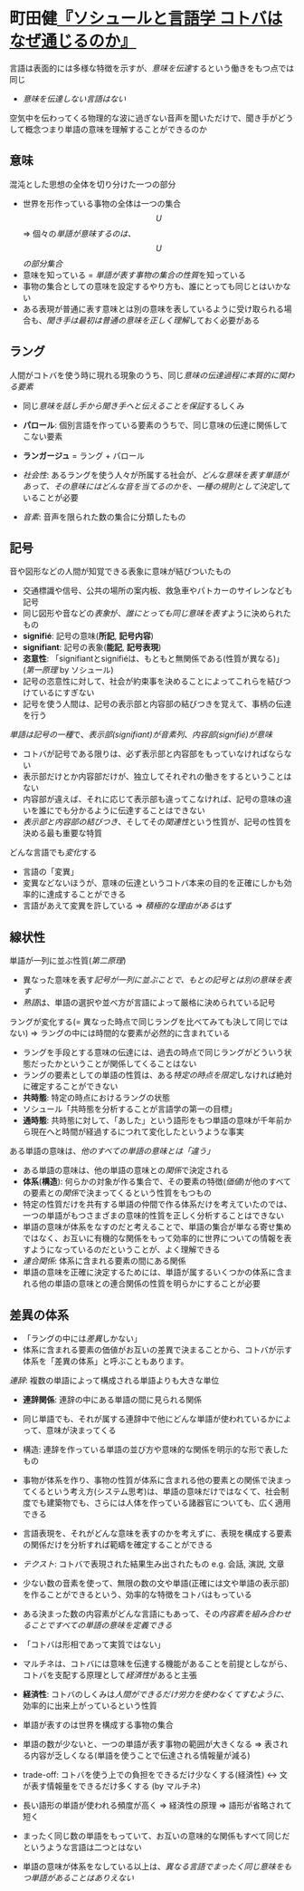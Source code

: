 # 町田健[『ソシュールと言語学 コトバはなぜ通じるのか』](urn:isbn:4061497634)

言語は表面的には多様な特徴を示すが、*意味を伝達*するという働きをもつ点では同じ

- *意味を伝達しない言語はない*

空気中を伝わってくる物理的な波に過ぎない音声を聞いただけで、聞き手がどうして概念つまり単語の意味を理解することができるのか

## **意味**

混沌とした思想の全体を切り分けた一つの部分

- 世界を形作っている事物の全体は一つの集合$$U$$ ⇒ 個々の*単語が意味するのは、$$U$$の部分集合*
- 意味を知っている = *単語が表す事物の集合の性質*を知っている
- 事物の集合としての意味を設定するやり方も、誰にとっても同じとはいかない
- ある表現が普通に表す意味とは別の意味を表しているように受け取られる場合も、*聞き手は最初は普通の意味を正しく理解*しておく必要がある

## **ラング**

人間がコトバを使う時に現れる現象のうち、同じ*意味の伝達過程に本質的に関わる要素*

- 同じ*意味を話し手から聞き手へと伝えることを保証*するしくみ
- **パロール**: 個別言語を作っている要素のうちで、同じ意味の伝達に関係してこない要素
- **ランガージュ** = ラング + パロール
- *社会性*: あるラングを使う人々が所属する社会が、*どんな意味を表す単語があって、その意味にはどんな音を当てるのかを、一種の規則として決定*していることが必要

- *音素*: 音声を限られた数の集合に分類したもの

## **記号**

音や図形などの人間が知覚できる表象に意味が結びついたもの

- 交通標識や信号、公共の場所の案内板、救急車やパトカーのサイレンなども記号
- 同じ図形や音などの*表象*が、*誰にとっても同じ意味を表す*ように決められたもの
- **signifié**: 記号の意味(**所記**, **記号内容**)
- **signifiant**: 記号の表象(**能記**, **記号表現**)
- **恣意性**: 「signifiantとsignifiéは、もともと無関係である(性質が異なる)」(*第一原理* by ソシュール)
- 記号の恣意性に対して、社会が約束事を決めることによってこれらを結びつけているにすぎない
- 記号を使う人間は、記号の表示部と内容部の結びつきを覚えて、事柄の伝達を行う

*単語は記号の一種*で、*表示部(signifiant)が音素列*、*内容部(signifié)が意味*

- コトバが記号である限りは、必ず表示部と内容部をもっていなければならない
- 表示部だけとか内容部だけが、独立してそれぞれの働きをするということはない
- 内容部が違えば、それに応じて表示部も違ってこなければ、記号の意味の違いを誰にでも分かるように伝達することはできない
- *表示部と内容部の結びつき*、そしてその*関連性*という性質が、記号の性質を決める最も重要な特質

どんな言語でも*変化*する

- 言語の「変異」
- 変異などないほうが、意味の伝達というコトバ本来の目的を正確にしかも効率的に達成することができる
- 言語があえて変異を許している ⇒ *積極的な理由がある*はず

## **線状性**

単語が一列に並ぶ性質(*第二原理*)

- 異なった意味を表す*記号が一列に並ぶことで、もとの記号とは別の意味を表す*
- *熟語*は、単語の選択や並べ方が言語によって厳格に決められている記号

ラングが変化する(= 異なった時点で同じラングを比べてみても決して同じではない) ⇒ ラングの中には時間的な要素が必然的に含まれている

- ラングを手段とする意味の伝達には、過去の時点で同じラングがどういう状態だったかということが関係してくることはない
- ラングの要素としての単語の性質は、ある*特定の時点を限定*しなければ絶対に確定することができない
- **共時態**: 特定の時点におけるラングの状態
- ソシュール「共時態を分析することが言語学の第一の目標」
- **通時態**: 共時態に対して、「あした」という語形をもつ単語の意味が千年前から現在へと時間が経過するにつれて変化したというような事実

ある単語の意味は、*他のすべての単語の意味とは「違う」*

- ある単語の意味は、他の単語の意味との*関係*で決定される
- **体系**(**構造**): 何らかの対象が作る集合で、その要素の特徴(*価値*)が他のすべての要素との*関係*で決まってくるという性質をもつもの
- 特定の性質だけを共有する単語の仲間で作る体系だけを考えていたのでは、一つの単語がもつさまざまの意味的性質を正しく分析することはできない
- 単語の意味が体系をなすのだと考えることで、単語の集合が単なる寄せ集めではなく、お互いに有機的な関係をもって効率的に世界についての情報を表すようになっているのだということが、よく理解できる
- *連合関係*: 体系に含まれる要素の間にある関係
- 単語の意味を正確に決定するためには、単語が属するいくつかの体系に含まれる他の単語の意味との連合関係の性質を明らかにすることが必要

## **差異の体系**

- 「ラングの中には*差異*しかない」
- 体系に含まれる要素の価値がお互いの差異で決まることから、コトバが示す体系を「差異の体系」と呼ぶこともあります。

*連辞*: 複数の単語によって構成される単語よりも大きな単位
- **連辞関係**: 連辞の中にある単語の間に見られる関係
- 同じ単語でも、それが属する連辞中で他にどんな単語が使われているかによって、意味が決まってくる
- 構造: 連辞を作っている単語の並び方や意味的な関係を明示的な形で表したもの

- 事物が体系を作り、事物の性質が体系に含まれる他の要素との関係で決まってくるという考え方(システム思考)は、単語の意味だけではなくて、社会制度でも建築物でも、さらには人体を作っている諸器官についても、広く適用できる

- 言語表現を、それがどんな意味を表すのかを考えずに、表現を構成する要素の関係だけを分析すれば範疇を確定することができる

- *テクスト*: コトバで表現された結果生み出されたもの e.g. 会話, 演説, 文章
- 少ない数の音素を使って、無限の数の文や単語(正確には文や単語の表示部)を作ることができるという、効率的な特徴をコトバはもっている
- ある決まった数の内容素がどんな言語にもあって、その*内容素を組み合わせることですべての単語の意味を定義できる*

- 「コトバは形相であって実質ではない」

- マルチネは、コトバには意味を伝達する機能があることを前提としながら、コトバを支配する原理として*経済性*があると主張
- **経済性**: コトバのしくみは*人間ができるだけ労力を使わなくてすむように*、効率的に出来上がっているという性質
- 単語が表すのは世界を構成する事物の集合
- 単語の数が少ないと、一つの単語が表す事物の範囲が大きくなる ⇒ 表される内容が乏しくなる(単語を使うことで伝達される情報量が減る)
- trade-off: コトバを使う上での負担をできるだけ少なくする(経済性) ↔ 文が表す情報量をできるだけ多くする (by マルチネ)
- 長い語形の単語が使われる頻度が高く ⇒ 経済性の原理 ⇒ 語形が省略されて短く

- まったく同じ数の単語をもっていて、お互いの意味的な関係もすべて同じだというような言語は二つとはない
- 単語の意味が体系をなしている以上は、*異なる言語でまったく同じ意味をもつ単語があることはありえない*
